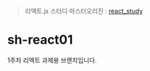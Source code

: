 > 리엑트.js 스터디 마스터오리진 : [react_study](https://github.com/heejungbyun/react_study)


# sh-react01

1주차 리엑트 과제용 브랜치입니다.

